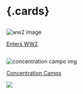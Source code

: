 <param ve-config  layout="index" >

#  {.cards} 


##
![ww2 image](https://upload.wikimedia.org/wikipedia/commons/4/4f/A_gun_turret_on_a_restored_WW2_Lancaster_bomber_-c.jpg)

[Enters WW2](https://jamesjj1979.github.io/ww2/ww2)



##

![concentration campo img](https://upload.wikimedia.org/wikipedia/commons/a/a5/Hinzert_Memorial_Nazi_Concentration_Camp_01.jpg)

[Concentration Camps](https://jamesjj1979.github.io/ww2/concentrationCamps)


<a href="https://juncture-digital.org"><img src="https://juncture-digital.org/images/ve-button.png"></a>
